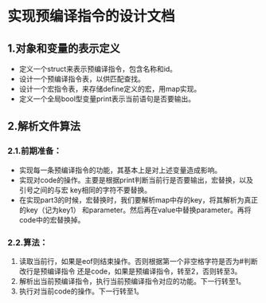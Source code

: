 # 实现预编译指令的设计文档

## 1.对象和变量的表示定义

- 定义一个struct来表示预编译指令，包含名称和id。
- 设计一个预编译指令表，以供匹配查找。
- 设计一个宏指令表，来存储define定义的宏，用map实现。
- 定义一个全局bool型变量print表示当前语句是否要输出。

## 2.解析文件算法

### 2.1.前期准备：
- 实现每一条预编译指令的功能，其基本上是对上述变量造成影响。
- 实现对code的操作。主要是根据print判断当前行是否要输出，宏替换，以及引号之间的与宏
	key相同的字符不要替换。
- 在实现part3的时候，宏替换时，我们要解析map中存的key，将其解析为真正的key（记为key1）
和parameter。然后再在value中替换parameter。再将code中的宏替换掉。

### 2.2.算法：
1. 读取当前行，如果是eof则结束操作。否则根据第一个非空格字符是否为#判断改行是预编译指令
	还是code，如果是预编译指令，转至2，否则转至3。
2. 解析出当前预编译指令，执行当前预编译指令对应的功能。下一行转至1。
3. 执行对当前code的操作。下一行转至1。
